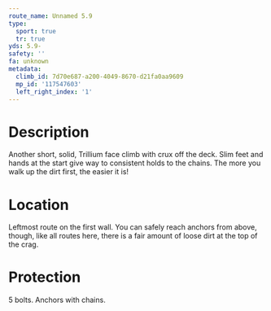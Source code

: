 ```yaml
---
route_name: Unnamed 5.9
type:
  sport: true
  tr: true
yds: 5.9-
safety: ''
fa: unknown
metadata:
  climb_id: 7d70e687-a200-4049-8670-d21fa0aa9609
  mp_id: '117547603'
  left_right_index: '1'
---
```

# Description
Another short, solid, Trillium face climb with crux off the deck. Slim feet and hands at the start give way to consistent holds to the chains. The more you walk up the dirt first, the easier it is!

# Location
Leftmost route on the first wall. You can safely reach anchors from above, though, like all routes here, there is a fair amount of loose dirt at the top of the crag.

# Protection
5 bolts. Anchors with chains.
